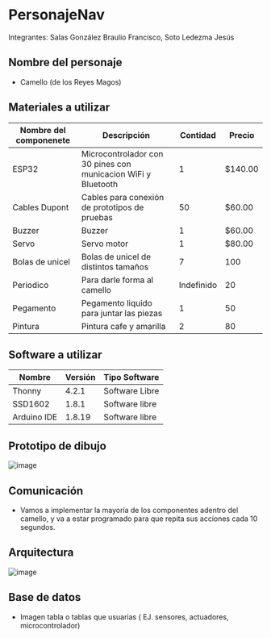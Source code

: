 # PersonajeNav

Integrantes: Salas González Braulio Francisco, Soto Ledezma Jesús

## Nombre del personaje
-  Camello (de los Reyes Magos)

## Materiales a utilizar
|Nombre del componenete|Descripción|Contidad|Precio|
|-|-|-|-|
|ESP32|Microcontrolador con 30 pines con municacion WiFi y Bluetooth|1|$140.00|
|Cables Dupont|Cables para conexión de prototipos de pruebas|50|$60.00|
|Buzzer | Buzzer |1|$60.00|
|Servo | Servo motor |1|$80.00|
|Bolas de unicel | Bolas de unicel de distintos tamaños | 7 | 100 |
|Periodico | Para darle forma al camello | Indefinido | 20 |
|Pegamento | Pegamento liquido para juntar las piezas | 1 | 50 |
|Pintura | Pintura cafe y amarilla | 2 | 80 |


## Software a utilizar
|Nombre|Versión|Tipo Software|
|-|-|-|
|Thonny|4.2.1|Software Libre|
|SSD1602|1.8.1|Software libre|
|Arduino IDE |1.8.19 |Software libre|


## Prototipo de dibujo
![image](https://github.com/LoboFH/PersonajeNav/assets/135056226/bfc9260a-cbf1-4850-bfbf-53c066ea5bda)

## Comunicación
- Vamos a implementar la mayoría de los componentes adentro del camello, y va a estar programado para que repita sus acciones cada 10 segundos.

## Arquitectura
![image](https://github.com/LoboFH/PersonajeNav/assets/135056226/bf232940-b96a-45b9-9a53-58cafcb8c6a9)


## Base de datos
- Imagen tabla o tablas que usuarias ( EJ. sensores, actuadores, microcontrolador)

